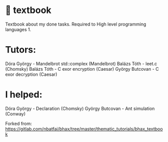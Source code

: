 # :blue_book: textbook
Textbook about my done tasks. Required to High level programming languages 1.

# Tutors:
Dóra György - Mandelbrot std::complex (Mandelbrot)
Balázs Tóth - leet.c (Chomsky)
Balázs Tóth - C exor encryption (Caesar)
György Butcovan - C exor decryption (Caesar)

# I helped:
Dóra György - Declaration (Chomsky)
György Butcovan - Ant simulation (Conway)


Forked from: https://gitlab.com/nbatfai/bhax/tree/master/thematic_tutorials/bhax_textbook
